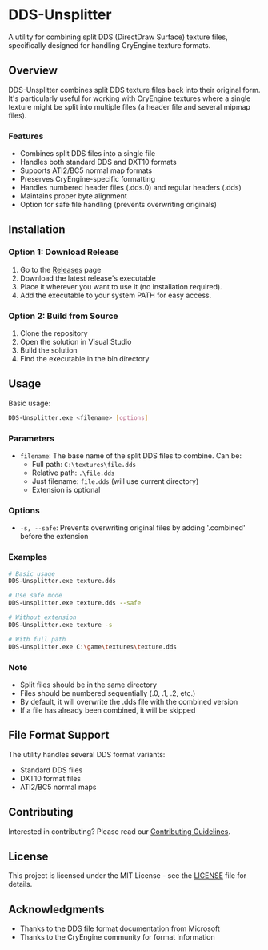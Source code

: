 # DDS-Unsplitter

A utility for combining split DDS (DirectDraw Surface) texture files, specifically designed for handling CryEngine texture formats.

## Overview

DDS-Unsplitter combines split DDS texture files back into their original form. It's particularly useful for working with CryEngine textures where a single texture might be split into multiple files (a header file and several mipmap files).

### Features

- Combines split DDS files into a single file
- Handles both standard DDS and DXT10 formats
- Supports ATI2/BC5 normal map formats
- Preserves CryEngine-specific formatting
- Handles numbered header files (.dds.0) and regular headers (.dds)
- Maintains proper byte alignment
- Option for safe file handling (prevents overwriting originals)

## Installation

### Option 1: Download Release
1. Go to the [Releases](../../releases) page
2. Download the latest release's executable
3. Place it wherever you want to use it (no installation required).
4. Add the executable to your system PATH for easy access.

### Option 2: Build from Source
1. Clone the repository
2. Open the solution in Visual Studio
3. Build the solution
4. Find the executable in the bin directory

## Usage

Basic usage:
```bash
DDS-Unsplitter.exe <filename> [options]
```

### Parameters
- `filename`: The base name of the split DDS files to combine. Can be:
  - Full path: `C:\textures\file.dds`
  - Relative path: `.\file.dds`
  - Just filename: `file.dds` (will use current directory)
  - Extension is optional

### Options
- `-s, --safe`: Prevents overwriting original files by adding '.combined' before the extension

### Examples
```bash
# Basic usage
DDS-Unsplitter.exe texture.dds

# Use safe mode
DDS-Unsplitter.exe texture.dds --safe

# Without extension
DDS-Unsplitter.exe texture -s

# With full path
DDS-Unsplitter.exe C:\game\textures\texture.dds
```

### Note
- Split files should be in the same directory
- Files should be numbered sequentially (.0, .1, .2, etc.)
- By default, it will overwrite the .dds file with the combined version
- If a file has already been combined, it will be skipped

## File Format Support

The utility handles several DDS format variants:
- Standard DDS files
- DXT10 format files
- ATI2/BC5 normal maps

## Contributing

Interested in contributing? Please read our [Contributing Guidelines](CONTRIBUTING.md).

## License

This project is licensed under the MIT License - see the [LICENSE](LICENSE) file for details.

## Acknowledgments

- Thanks to the DDS file format documentation from Microsoft
- Thanks to the CryEngine community for format information